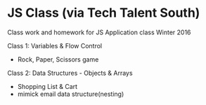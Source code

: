 # JS Class (via Tech Talent South)
Class work and homework for JS Application class Winter 2016

Class 1: Variables & Flow Control
* Rock, Paper, Scissors game

Class 2: Data Structures - Objects & Arrays
* Shopping List & Cart
* mimick email data structure(nesting)
